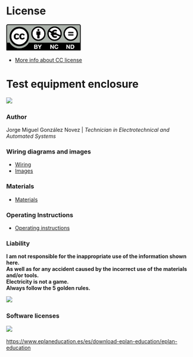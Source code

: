 # License

<img src="images/license_cc_by-nc-nd.png" width="200"/>

- [More info about CC license](./images/cc-license.png)

# Test equipment enclosure

<img src=images/3d-view.jpg/>
  
### Author
Jorge Miguel González Novez  |  _Technician in Electrotechnical and Automated Systems_

### Wiring diagrams and images  
- [Wiring](./docs/final-wiring.pdf)  
- [Images](./images)

### Materials  

- [Materials](./docs/materials.md)

### Operating Instructions  

- [Operating instructions](./docs/operating-instructions.md)

### Liability

**I am not responsible for the inappropriate use of the information shown here.  
As well as for any accident caused by the incorrect use of the materials and/or tools.  
Electricity is not a game.  
Always follow the 5 golden rules.**

<img src="images/risk.png" width="100"/>
  
### Software licenses

<img src="images/eplan.png" width="100"/> 

<https://www.eplaneducation.es/es/download-eplan-education/eplan-education>  
